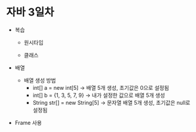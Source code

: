 # 자바 3일차

- 복습
  - 원시타입

  - 클래스

- 배열
  - 배열 생성 방법
    - int[] a = new int[5] -> 배열 5개 생성, 초기값은 0으로 설정됨
    - int[] b = {1, 3, 5, 7, 9} -> 내가 설정한 값으로 배열 5개 생성
    - String str[] = new String[5] -> 문자열 배열 5개 생성, 초기값은 null로 설정됨
  
- Frame 사용
